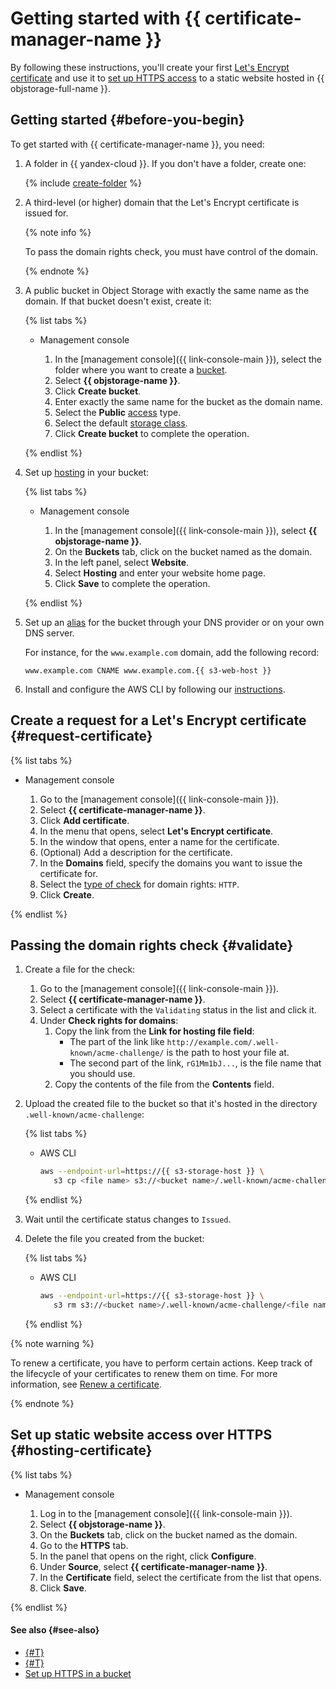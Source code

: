 # Getting started with {{ certificate-manager-name }}

By following these instructions, you'll create your first [Let's Encrypt certificate](../concepts/managed-certificate.md) and use it to [set up HTTPS access](../../storage/operations/hosting/certificate.md) to a static website hosted in {{ objstorage-full-name }}.

## Getting started {#before-you-begin}

To get started with {{ certificate-manager-name }}, you need:

1. A folder in {{ yandex-cloud }}. If you don't have a folder, create one:

   {% include [create-folder](../../_includes/create-folder.md) %}

1. A third-level (or higher) domain that the Let's Encrypt certificate is issued for.

   {% note info %}

   To pass the domain rights check, you must have control of the domain.

   {% endnote %}

1. A public bucket in Object Storage with exactly the same name as the domain. If that bucket doesn't exist, create it:

   {% list tabs %}

   - Management console

      1. In the [management console]({{ link-console-main }}), select the folder where you want to create a [bucket](../../storage/concepts/bucket.md).
      1. Select **{{ objstorage-name }}**.
      1. Click **Create bucket**.
      1. Enter exactly the same name for the bucket as the domain name.
      1. Select the **Public** [access](../../storage/concepts/bucket.md#bucket-access) type.
      1. Select the default [storage class](../../storage/concepts/storage-class.md).
      1. Click **Create bucket** to complete the operation.

   {% endlist %}

1. Set up [hosting](../../storage/operations/hosting/setup.md) in your bucket:

   {% list tabs %}

   - Management console

      1. In the [management console]({{ link-console-main }}), select **{{ objstorage-name }}**.
      1. On the **Buckets** tab, click on the bucket named as the domain.
      1. In the left panel, select **Website**.
      1. Select **Hosting** and enter your website home page.
      1. Click **Save** to complete the operation.

   {% endlist %}

1. Set up an [alias](../../storage/operations/hosting/own-domain.md) for the bucket through your DNS provider or on your own DNS server.

   For instance, for the `www.example.com` domain, add the following record:

   ```
   www.example.com CNAME www.example.com.{{ s3-web-host }}
   ```
1. Install and configure the AWS CLI by following our [instructions](../../storage/tools/aws-cli.md#before-you-begin).

## Create a request for a Let's Encrypt certificate {#request-certificate}

{% list tabs %}

- Management console

   1. Go to the [management console]({{ link-console-main }}).
   1. Select **{{ certificate-manager-name }}**.
   1. Click **Add certificate**.
   1. In the menu that opens, select **Let's Encrypt certificate**.
   1. In the window that opens, enter a name for the certificate.
   1. (Optional) Add a description for the certificate.
   1. In the **Domains** field, specify the domains you want to issue the certificate for.
   1. Select the [type of check](../concepts/challenges.md) for domain rights: `HTTP`.
   1. Click **Create**.

{% endlist %}

## Passing the domain rights check {#validate}

1. Create a file for the check:
   1. Go to the [management console]({{ link-console-main }}).
   1. Select **{{ certificate-manager-name }}**.
   1. Select a certificate with the `Validating` status in the list and click it.
   1. Under **Check rights for domains**:
      1. Copy the link from the **Link for hosting file field**:
         * The part of the link like `http://example.com/.well-known/acme-challenge/` is the path to host your file at.
         * The second part of the link, `rG1Mm1bJ...`, is the file name that you should use.
      1. Copy the contents of the file from the **Contents** field.
1. Upload the created file to the bucket so that it's hosted in the directory `.well-known/acme-challenge`:

   {% list tabs %}

   - AWS CLI

      ```bash
      aws --endpoint-url=https://{{ s3-storage-host }} \
         s3 cp <file name> s3://<bucket name>/.well-known/acme-challenge/<file name>
      ```

   {% endlist %}

1. Wait until the certificate status changes to `Issued`.
1. Delete the file you created from the bucket:

   {% list tabs %}

   - AWS CLI

      ```bash
      aws --endpoint-url=https://{{ s3-storage-host }} \
         s3 rm s3://<bucket name>/.well-known/acme-challenge/<file name>
      ```

   {% endlist %}


{% note warning %}

To renew a certificate, you have to perform certain actions. Keep track of the lifecycle of your certificates to renew them on time. For more information, see [Renew a certificate](../concepts/managed-certificate.md#renew).

{% endnote %}

## Set up static website access over HTTPS {#hosting-certificate}

{% list tabs %}

- Management console

   1. Log in to the [management console]({{ link-console-main }}).
   1. Select **{{ objstorage-name }}**.
   1. On the **Buckets** tab, click on the bucket named as the domain.
   1. Go to the **HTTPS** tab.
   1. In the panel that opens on the right, click **Configure**.
   1. Under **Source**, select **{{ certificate-manager-name }}**.
   1. In the **Certificate** field, select the certificate from the list that opens.
   1. Click **Save**.

{% endlist %}


#### See also {#see-also}

- [{#T}](../concepts/managed-certificate.md)
- [{#T}](../concepts/challenges.md)
- [Set up HTTPS in a bucket](../../storage/operations/hosting/certificate.md)
